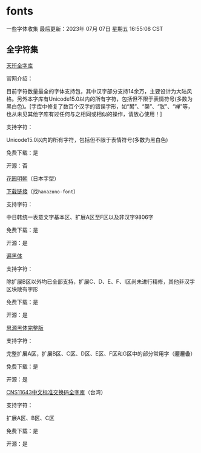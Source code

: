 # fonts

一些字体收集
最后更新：2023年 07月 07日 星期五 16:55:08 CST

## 全字符集

[天珩全字库](http://cheonhyeong.com/Simplified/download.html)

官网介绍：

目前字符数量最全的字体支持包，其中汉字部分支持14余万，主要设计为大陆风格。另外本字库有Unicode15.0以内的所有字符，包括但不限于表情符号(多数为黑白色)。[字库中修复了数百个汉字的错误字形，如“膥”、“槩”、“肞”、“褝”等，也从未见其他字库有过任何与之相同或相似的操作，请放心使用！]

支持字符：

Unicode15.0以内的所有字符，包括但不限于表情符号(多数为黑白色)

免费下载：是

开源：否

[花园明朝](http://fonts.jp/hanazono/)（日本字型）

[下载链接](https://zh.osdn.net/projects/hanazono-font/releases/)（找```hanazono-font```）

支持字符：

中日韩统一表意文字基本区、扩展A区至F区以及非汉字9806字

免费下载：是

开源：是

[遍黑体](https://github.com/Fitzgerald-Porthmouth-Koenigsegg/Plangothic-Project)

支持字符：

除扩展B区以外均已全部支持，扩展C、D、E、F、I区尚未进行精修，其他非汉字区块散有字形

免费下载：是

开源：是

[思源黑体完整版](https://github.com/adobe-fonts/source-han-sans)

支持字符：

完整扩展A区，扩展B区、C区、D区、E区、F区和G区中的部分常用字（𰻝𰻞𱁬）

免费下载：是

开源：是

[CNS11643中文标准交换码全字库](https://data.gov.tw/dataset/5961)（台湾）

支持字符：

扩展A区、B区、C区

免费下载：是

开源：是

